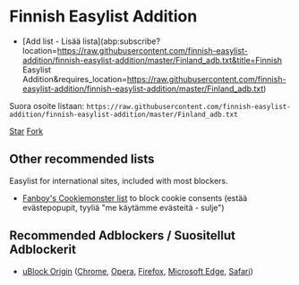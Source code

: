 # Finnish Easylist Addition

* [Add list - Lisää lista](abp:subscribe?location=https://raw.githubusercontent.com/finnish-easylist-addition/finnish-easylist-addition/master/Finland_adb.txt&title=Finnish Easylist Addition&requires_location=https://raw.githubusercontent.com/finnish-easylist-addition/finnish-easylist-addition/master/Finland_adb.txt)

Suora osoite listaan:
`https://raw.githubusercontent.com/finnish-easylist-addition/finnish-easylist-addition/master/Finland_adb.txt`

<a class="github-button" href="https://github.com/finnish-easylist-addition/finnish-easylist-addition" data-icon="octicon-star" data-size="large" data-show-count="true" aria-label="Star finnish-easylist-addition/finnish-easylist-addition on GitHub">Star</a> <a class="github-button" href="https://github.com/finnish-easylist-addition/finnish-easylist-addition/fork" data-icon="octicon-repo-forked" data-size="large" data-show-count="true" aria-label="Fork finnish-easylist-addition/finnish-easylist-addition on GitHub">Fork</a>

## Other recommended lists

Easylist for international sites, included with most blockers.

* <a href="abp:subscribe?location=https://secure.fanboy.co.nz/fanboy-cookiemonster.txt&title=Anti-Cookie List&requiresLocation=https://secure.fanboy.co.nz/fanboy-cookiemonster.txt">Fanboy's Cookiemonster list</a> to block cookie consents (estää evästepopupit, tyyliä "me käytämme evästeitä - sulje")

## Recommended Adblockers / Suositellut Adblockerit

* [uBlock Origin](https://github.com/gorhill/uBlock) ([Chrome](https://chrome.google.com/webstore/detail/ublock-origin/cjpalhdlnbpafiamejdnhcphjbkeiagm), [Opera](https://addons.opera.com/en/extensions/details/ublock/), [Firefox](https://addons.mozilla.org/en-US/firefox/addon/ublock-origin/), [Microsoft Edge](https://www.microsoft.com/fi-fi/p/ublock-origin/9nblggh444l4?activetab=pivot:overviewtab), [Safari](https://safari-extensions.apple.com/details/?id=com.el1t.uBlock-3NU33NW2M3))


<script async defer src="https://buttons.github.io/buttons.js"></script>
